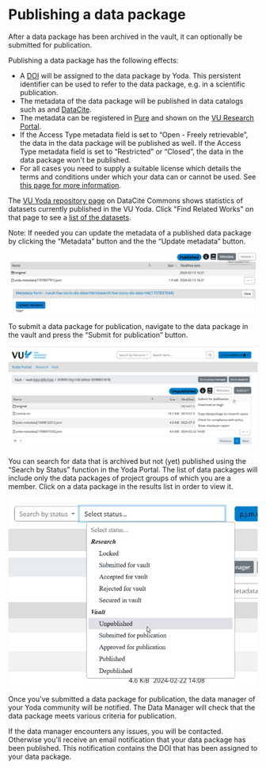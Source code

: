 # Publishing a data package

After a data package has been archived in the vault, it can optionally be submitted for publication.

Publishing a data package has the following effects:

- A [DOI](https://www.doi.org/) will be assigned to the data package by Yoda. This persistent identifier can be used to refer to the data package, e.g. in a scientific publication.
- The metadata of the data package will be published in data catalogs such as and [DataCite](https://commons.datacite.org/).
- The metadata can be registered in [Pure](https://research.vu.nl/admin/workspace.xhtml) and shown on the [VU Research Portal](https://research.vu.nl).
- If the Access Type metadata field is set to &ldquo;Open - Freely retrievable&rdquo;, the data in the data package will be published as well. If the Access Type metadata field is set to &ldquo;Restricted&rdquo; or &ldquo;Closed&rdquo;, the data in the data package won't be published. 
- For all cases you need to supply a suitable license which details the terms and conditions under which your data can or cannot be used. See [this page for more information](selecting-license.md). 

The [VU Yoda repository page](https://commons.datacite.org/repositories/9z2c5d2)  on DataCite Commons shows statistics of datasets currently published in the VU Yoda.
Click "Find Related Works" on that page to see a [list of the datasets](https://commons.datacite.org/doi.org?query=client.uid:delft.vudata).

Note: If needed you can update the metadata of a published data package by clicking the &ldquo;Metadata&rdquo; button and the the &ldquo;Update metadata&rdquo; button.

![UpdateMetadata1](screenshots/UpdateMetadata1.png)
![UpdateMetadata2](screenshots/UpdateMetadata2.png)

To submit a data package for publication, navigate to the data package in the vault and press the &ldquo;Submit for publication&rdquo; button.

![SubmitforPublications](screenshots/submit-publication.png)

You can search for data that is archived but not (yet) published using the &ldquo;Search by Status&rdquo; function in the Yoda Portal.
The list of data packages will include only the data packages of project groups of which you are a member.
Click on a data package in the results list in order to view it.

![Unpublished data packages](screenshots/search-unpublished.png)

Once you’ve submitted a data package for publication, the data manager of your Yoda community will be notified. The Data Manager will check that the data package meets various criteria for publication.

If the data manager encounters any issues, you will be contacted. Otherwise you'll receive an email notification that your data package has been published. This notification contains the DOI that has been assigned to your data package.
